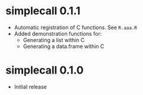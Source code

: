 
# simplecall 0.1.1

* Automatic registration of C functions.  See `R.aaa.R`
* Added demonstration functions for:
    * Generating a list within C
    * Generating a data.frame within C

# simplecall 0.1.0

* Initial release
